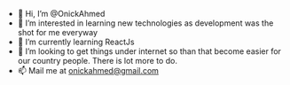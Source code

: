 - 👋 Hi, I’m @OnickAhmed
- 👀 I’m interested in learning new technologies as development was the shot for me everyway
- 🌱 I’m currently learning ReactJs
- 💞️ I’m looking to get things under internet so than that become easier for our country people. There is lot more to do.
- 📫 Mail me at onickahmed@gmail.com 

<!---
OnickAhmed/OnickAhmed is a ✨ special ✨ repository because its `README.md` (this file) appears on your GitHub profile.
You can click the Preview link to take a look at your changes.
--->
